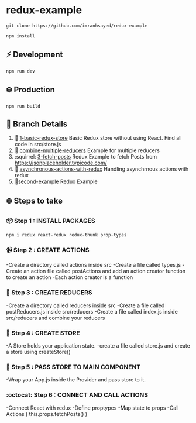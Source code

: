 # redux-example

`git clone https://github.com/imranhsayed/redux-example`

`npm install`

## :zap: Development
`npm run dev`

## :snowflake: Production
`npm run build`

## :seedling: Branch Details
1. :department_store: [1-basic-redux-store](https://github.com/imranhsayed/redux-example/tree/basic-redux-store) Basic Redux store without using React. Find all code in src/store.js
2. :department_store: [combine-multiple-reducers](https://github.com/imranhsayed/redux-example/tree/combine-multiple-reducers) Example for multiple reducers
3. :squirrel: [3-fetch-posts](https://github.com/imranhsayed/redux-example/tree/fetch-posts) Redux Example to fetch Posts from https://jsonplaceholder.typicode.com/
4. :school_satchel: [asynchronous-actions-with-redux]() Handling asynchrnous actions with redux
4. :school_satchel:[second-example](https://github.com/imranhsayed/redux-example/second-example) Redux Example 

## :snowflake: Steps to take

### :package: Step 1 : INSTALL PACKAGES
`npm i redux react-redux redux-thunk prop-types`

### :video_camera: Step 2 : CREATE ACTIONS
-Create a directory called actions inside src
-Create a file called types.js
-Create an action file called postActions and add an action creator function to create an action
-Each action creator is a function

### :crystal_ball: Step 3 : CREATE REDUCERS
-Create a directory called reducers inside src
-Create a file called postReducers.js inside src/reducers
-Create a file called index.js inside src/reducers and combine your reducers

### :department_store: Step 4 : CREATE STORE
-A Store holds your application state.
-create a file called store.js and create a store using createStore()

### :office: Step 5 : PASS STORE TO MAIN COMPONENT
-Wrap your App.js inside the Provider and pass store to it.

### :octocat: Step 6 : CONNECT AND CALL ACTIONS
-Connect React with redux
-Define proptypes
-Map state to props
-Call Actions ( this.props.fetchPosts() )
